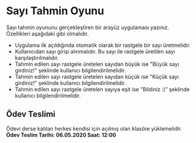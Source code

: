# Sayı Tahmin Oyunu

Sayı tahmin oyununu gerçekleştiren bir arayüz uygulaması yazınız. Özellikleri aşağıdaki gibi olmalıdır.  
* Uygulama ilk açıldığında otomatik olarak bir rastgele bir sayı üretmelidir.
* Kullanıcıdan sayı girişi alınmalıdır. Bu sayı ile rastgele üretilen sayı karşılaştırılmalıdır.
* Tahmin edilen sayı rastgele üretelen sayıdan büyük ise "Büyük sayı girdiniz!" şeklinde kullanıcı bilgilendirilmelidir.
* Tahmin edilen sayı rastgele üretelen sayıdan küçük ise "Küçük sayı girdiniz!" şeklinde kullanıcı bilgilendirilmelidir.
* Tahmin edilen sayı rastgele üretelen sayıya eşit ise "Bildiniz :)" şeklinde kullanıcı bilgilendirilmelidir.

## Ödev Teslimi
 
Ödevi derse katılan herkes kendisi için açılmış olan klasöre yüklemelidir. **Ödev Teslim Tarihi: 06.05.2020 Saat: 12:00**

